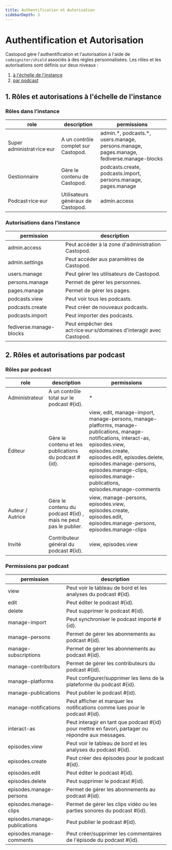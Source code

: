 ```yaml
---
title: Authentification et Autorisation
sidebarDepth: 3
---
```


# Authentification et Autorisation

Castopod gère l'authentification et l'autorisation à l'aide de
`codeigniter/shield` associés à des règles personnalisées. Les rôles et les
autorisations sont définis sur deux niveaux :

1. [à l'échelle de l'instance](#1-instance-wide-roles-and-permissions)
2. [par podcast](#2-per-podcast-roles-and-permissions)

## 1. Rôles et autorisations à l'échelle de l'instance

### Rôles dans l’instance

<!-- AUTH-INSTANCE-ROLES-LIST:START - Do not remove or modify this section -->

| role                       | description                         | permissions                                                                                |
| -------------------------- | ----------------------------------- | ------------------------------------------------------------------------------------------ |
| Super administrat·rice·eur | A un contrôle complet sur Castopod. | admin.\*, podcasts.\*, users.manage, persons.manage, pages.manage, fediverse.manage-blocks |
| Gestionnaire               | Gère le contenu de Castopod.        | podcasts.create, podcasts.import, persons.manage, pages.manage                             |
| Podcast·rice·eur           | Utilisateurs généraux de Castopod.  | admin.access                                                                               |

<!-- AUTH-INSTANCE-ROLES-LIST:END -->

### Autorisations dans l'instance

<!-- AUTH-INSTANCE-PERMISSIONS-LIST:START - Do not remove or modify this section -->

| permission              | description                                                          |
| ----------------------- | -------------------------------------------------------------------- |
| admin.access            | Peut accéder à la zone d'administration Castopod.                    |
| admin.settings          | Peut accéder aux paramètres de Castopod.                             |
| users.manage            | Peut gérer les utilisateurs de Castopod.                             |
| persons.manage          | Permet de gérer les personnes.                                       |
| pages.manage            | Permet de gérer les pages.                                           |
| podcasts.view           | Peut voir tous les podcasts.                                         |
| podcasts.create         | Peut créer de nouveaux podcasts.                                     |
| podcasts.import         | Peut importer des podcasts.                                          |
| fediverse.manage-blocks | Peut empêcher des act·rice·eur·s/domaines d'interagir avec Castopod. |

<!-- AUTH-INSTANCE-PERMISSIONS-LIST:END -->

## 2. Rôles et autorisations par podcast

### Rôles par podcast

<!-- AUTH-PODCAST-ROLES-LIST:START - Do not remove or modify this section -->

| role             | description                                                     | permissions                                                                                                                                                                                                                                                                                 |
| ---------------- | --------------------------------------------------------------- | ------------------------------------------------------------------------------------------------------------------------------------------------------------------------------------------------------------------------------------------------------------------------------------------- |
| Administrateur   | A un contrôle total sur le podcast #{id}.                       | \*                                                                                                                                                                                                                                                                                          |
| Éditeur          | Gère le contenu et les publications du podcast #{id}.           | view, edit, manage-import, manage-persons, manage-platforms, manage-publications, manage-notifications, interact-as, episodes.view, episodes.create, episodes.edit, episodes.delete, episodes.manage-persons, episodes.manage-clips, episodes.manage-publications, episodes.manage-comments |
| Auteur / Autrice | Gère le contenu du podcast #{id} , mais ne peut pas le publier. | view, manage-persons, episodes.view, episodes.create, episodes.edit, episodes.manage-persons, episodes.manage-clips                                                                                                                                                                         |
| Invité           | Contributeur général du podcast #{id}.                          | view, episodes.view                                                                                                                                                                                                                                                                         |

<!-- AUTH-PODCAST-ROLES-LIST:END -->

### Permissions par podcast

<!-- AUTH-PODCAST-PERMISSIONS-LIST:START - Do not remove or modify this section -->

| permission                   | description                                                                                        |
| ---------------------------- | -------------------------------------------------------------------------------------------------- |
| view                         | Peut voir le tableau de bord et les analyses du podcast #{id}.                                     |
| edit                         | Peut éditer le podcast #{id}.                                                                      |
| delete                       | Peut supprimer le podcast #{id}.                                                                   |
| manage-import                | Peut synchroniser le podcast importé #{id}.                                                        |
| manage-persons               | Permet de gérer les abonnements au podcast #{id}.                                                  |
| manage-subscriptions         | Permet de gérer les abonnements au podcast #{id}.                                                  |
| manage-contributors          | Permet de gérer les contributeurs du podcast #{id}.                                                |
| manage-platforms             | Peut configurer/supprimer les liens de la plateforme du podcast #{id}.                             |
| manage-publications          | Peut publier le podcast #{id}.                                                                     |
| manage-notifications         | Peut afficher et marquer les notifications comme lues pour le podcast #{id}.                       |
| interact-as                  | Peut interagir en tant que podcast #{id} pour mettre en favori, partager ou répondre aux messages. |
| episodes.view                | Peut voir le tableau de bord et les analyses du podcast #{id}.                                     |
| episodes.create              | Peut créer des épisodes pour le podcast #{id}.                                                     |
| episodes.edit                | Peut éditer le podcast #{id}.                                                                      |
| episodes.delete              | Peut supprimer le podcast #{id}.                                                                   |
| episodes.manage-persons      | Permet de gérer les abonnements au podcast #{id}.                                                  |
| episodes.manage-clips        | Permet de gérer les clips vidéo ou les parties sonores du podcast #{id}.                           |
| episodes.manage-publications | Peut publier le podcast #{id}.                                                                     |
| episodes.manage-comments     | Peut créer/supprimer les commentaires de l'épisode du podcast #{id}.                               |

<!-- AUTH-PODCAST-PERMISSIONS-LIST:END -->
